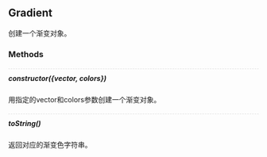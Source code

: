 <style>
  sub > em {
    font-size: 12px;
    margin-right: 10px;
  }

  h5 {
    padding-top: 10px;
    border-top: dashed 1px #ddd;
  }
</style>
## Gradient

创建一个渐变对象。

### Methods

##### constructor({vector, colors})

用指定的vector和colors参数创建一个渐变对象。

##### toString()

返回对应的渐变色字符串。